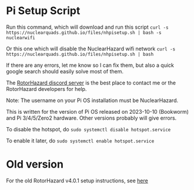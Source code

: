 # Pi Setup Script

Run this command, which will download and run this script
```curl -s https://nuclearquads.github.io/files/nhpisetup.sh | bash -s nuclearwifi```

Or this one which will disable the NuclearHazard wifi network
```curl -s https://nuclearquads.github.io/files/nhpisetup.sh | bash```

If there are any errors, let me know so I can fix them, but also a quick google search should easily solve most of them.

The [RotorHazard discord server](https://discord.gg/ANKd2pzBKH) is the best place to contact me or the RotorHazard developers for help.

Note: The username on your Pi OS installation must be NuclearHazard.

This is written for the version of Pi OS released on 2023-10-10 (Bookworm) and Pi 3/4/5/Zero2 hardware. Other versions probably will give errors.

To disable the hotspot, do ```sudo systemctl disable hotspot.service```

To enable it later, do ```sudo systemctl enable hotspot.service```


# Old version

For the old RotorHazard v4.0.1 setup instructions, see [here](oldsetup.md)
